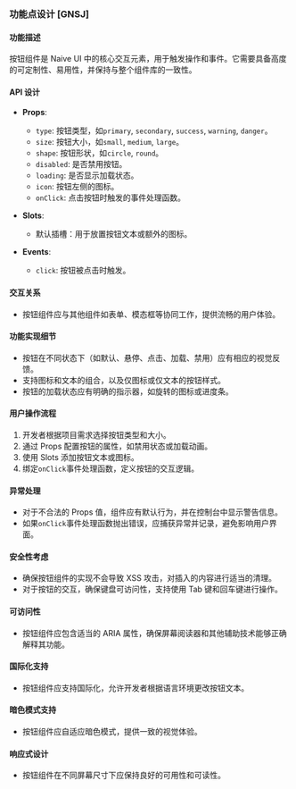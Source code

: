 ### 功能点设计 [GNSJ]

#### 功能描述

按钮组件是 Naive UI 中的核心交互元素，用于触发操作和事件。它需要具备高度的可定制性、易用性，并保持与整个组件库的一致性。

#### API 设计

- **Props**:

  - `type`: 按钮类型，如`primary`, `secondary`, `success`, `warning`, `danger`。
  - `size`: 按钮大小，如`small`, `medium`, `large`。
  - `shape`: 按钮形状，如`circle`, `round`。
  - `disabled`: 是否禁用按钮。
  - `loading`: 是否显示加载状态。
  - `icon`: 按钮左侧的图标。
  - `onClick`: 点击按钮时触发的事件处理函数。

- **Slots**:

  - 默认插槽：用于放置按钮文本或额外的图标。

- **Events**:
  - `click`: 按钮被点击时触发。

#### 交互关系

- 按钮组件应与其他组件如表单、模态框等协同工作，提供流畅的用户体验。

#### 功能实现细节

- 按钮在不同状态下（如默认、悬停、点击、加载、禁用）应有相应的视觉反馈。
- 支持图标和文本的组合，以及仅图标或仅文本的按钮样式。
- 按钮的加载状态应有明确的指示器，如旋转的图标或进度条。

#### 用户操作流程

1. 开发者根据项目需求选择按钮类型和大小。
2. 通过 Props 配置按钮的属性，如禁用状态或加载动画。
3. 使用 Slots 添加按钮文本或图标。
4. 绑定`onClick`事件处理函数，定义按钮的交互逻辑。

#### 异常处理

- 对于不合法的 Props 值，组件应有默认行为，并在控制台中显示警告信息。
- 如果`onClick`事件处理函数抛出错误，应捕获异常并记录，避免影响用户界面。

#### 安全性考虑

- 确保按钮组件的实现不会导致 XSS 攻击，对插入的内容进行适当的清理。
- 对于按钮的交互，确保键盘可访问性，支持使用 Tab 键和回车键进行操作。

#### 可访问性

- 按钮组件应包含适当的 ARIA 属性，确保屏幕阅读器和其他辅助技术能够正确解释其功能。

#### 国际化支持

- 按钮组件应支持国际化，允许开发者根据语言环境更改按钮文本。

#### 暗色模式支持

- 按钮组件应自适应暗色模式，提供一致的视觉体验。

#### 响应式设计

- 按钮组件在不同屏幕尺寸下应保持良好的可用性和可读性。
